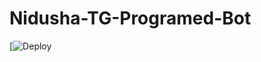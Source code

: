# Nidusha-TG-Programed-Bot


 [![Deploy](https://heroku.com/new?template=Nidusha-TG-Programed-Bot) 
